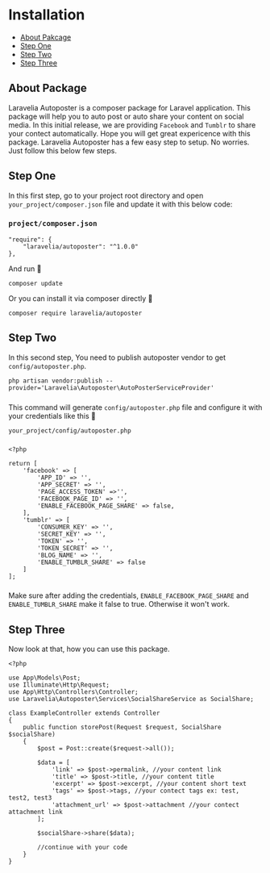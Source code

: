 <a name="section-1"></a>
# Installation

- [About Pakcage](#section-1)
- [Step One](#section-2)
- [Step Two](#section-3)
- [Step Three](#section-4)

<a name="section-1"></a>

## About Package
Laravelia Autoposter is a composer package for Laravel application. This package will help you to auto post or auto share your content on social media. In this initial release, we are providing `Facebook` and `Tumblr` to share your contect automatically. Hope you will get great expericence with this package. Laravelia Autoposter has a few easy step to setup. No worries. Just follow this below few steps.

<a name="section-2"></a>

## Step One
In this first step, go to your project root directory and open `your_project/composer.json` file and update it with this below code:
### `project/composer.json`
```
"require": {
    "laravelia/autoposter": "^1.0.0"
},
```
And run 🦊

`composer update`

Or you can install it via composer directly 🦊

`composer require laravelia/autoposter`

<a name="section-3"></a>

## Step Two
In this second step, You need to publish autoposter vendor to get `config/autoposter.php`.

`php artisan vendor:publish --provider='Laravelia\Autoposter\AutoPosterServiceProvider'`

###

This command will generate `config/autoposter.php` file and configure it with your credentials like this 🦊

`your_project/config/autoposter.php`
###
```
<?php

return [
    'facebook' => [
        'APP_ID' => '',
        'APP_SECRET' => '',
        'PAGE_ACCESS_TOKEN' =>'',
        'FACEBOOK_PAGE_ID' => '',
        'ENABLE_FACEBOOK_PAGE_SHARE' => false,
    ],
    'tumblr' => [
        'CONSUMER_KEY' => '',
        'SECRET_KEY' => '',
        'TOKEN' => '',
        'TOKEN_SECRET' => '',
        'BLOG_NAME' => '',
        'ENABLE_TUMBLR_SHARE' => false
    ]
];
```
###
Make sure after adding the credentials, `ENABLE_FACEBOOK_PAGE_SHARE` and `ENABLE_TUMBLR_SHARE` make it false to true. Otherwise it won't work. 

<a name="section-4"></a>

## Step Three
Now look at that, how you can use this package.
```
<?php

use App\Models\Post;
use Illuminate\Http\Request;
use App\Http\Controllers\Controller;
use Laravelia\Autoposter\Services\SocialShareService as SocialShare;

class ExampleController extends Controller
{   
    public function storePost(Request $request, SocialShare $socialShare)
    {   
        $post = Post::create($request->all());

        $data = [
            'link' => $post->permalink, //your content link
            'title' => $post->title, //your content title
            'excerpt' => $post->excerpt, //your content short text
            'tags' => $post->tags, //your contect tags ex: test, test2, test3
            'attachment_url' => $post->attachment //your contect attachment link
        ];

        $socialShare->share($data);

        //continue with your code
    }
}
